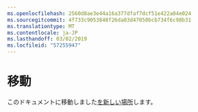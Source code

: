 ```yaml
---
ms.openlocfilehash: 2560d8ae3e44a16a377dfaf7dcf51e422a04e024
ms.sourcegitcommit: 4f733c9053848f26da03d47050bcb734f6c98b31
ms.translationtype: MT
ms.contentlocale: ja-JP
ms.lasthandoff: 03/02/2019
ms.locfileid: "57255947"
---
```

# <a name="moved"></a>移動

このドキュメントに移動しました[を新しい場所](https://aka.ms/vsls-docs/extensions)します。
